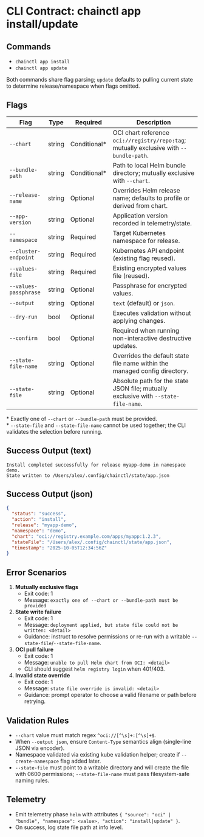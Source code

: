 # CLI Contract: chainctl app install/update

## Commands
- `chainctl app install`
- `chainctl app update`

Both commands share flag parsing; `update` defaults to pulling current state to determine release/namespace when flags omitted.

## Flags
| Flag | Type | Required | Description |
|------|------|----------|-------------|
| `--chart` | string | Conditional* | OCI chart reference `oci://registry/repo:tag`; mutually exclusive with `--bundle-path`. |
| `--bundle-path` | string | Conditional* | Path to local Helm bundle directory; mutually exclusive with `--chart`. |
| `--release-name` | string | Optional | Overrides Helm release name; defaults to profile or derived from chart. |
| `--app-version` | string | Optional | Application version recorded in telemetry/state. |
| `--namespace` | string | Required | Target Kubernetes namespace for release. |
| `--cluster-endpoint` | string | Required | Kubernetes API endpoint (existing flag reused). |
| `--values-file` | string | Required | Existing encrypted values file (reused). |
| `--values-passphrase` | string | Optional | Passphrase for encrypted values. |
| `--output` | string | Optional | `text` (default) or `json`. |
| `--dry-run` | bool | Optional | Executes validation without applying changes. |
| `--confirm` | bool | Optional | Required when running non-interactive destructive updates. |
| `--state-file-name` | string | Optional | Overrides the default state file name within the managed config directory. |
| `--state-file` | string | Optional | Absolute path for the state JSON file; mutually exclusive with `--state-file-name`. |

\* Exactly one of `--chart` or `--bundle-path` must be provided.  
\* `--state-file` and `--state-file-name` cannot be used together; the CLI validates the selection before running.

## Success Output (text)
```
Install completed successfully for release myapp-demo in namespace demo.
State written to /Users/alex/.config/chainctl/state/app.json
```

## Success Output (json)
```json
{
  "status": "success",
  "action": "install",
  "release": "myapp-demo",
  "namespace": "demo",
  "chart": "oci://registry.example.com/apps/myapp:1.2.3",
  "stateFile": "/Users/alex/.config/chainctl/state/app.json",
  "timestamp": "2025-10-05T12:34:56Z"
}
```

## Error Scenarios
1. **Mutually exclusive flags**
   - Exit code: 1
   - Message: `exactly one of --chart or --bundle-path must be provided`
2. **State write failure**
   - Exit code: 1
   - Message: `deployment applied, but state file could not be written: <detail>`
   - Guidance: instruct to resolve permissions or re-run with a writable `--state-file`/`--state-file-name`.
3. **OCI pull failure**
   - Exit code: 1
   - Message: `unable to pull Helm chart from OCI: <detail>`
   - CLI should suggest `helm registry login` when 401/403.
4. **Invalid state override**
   - Exit code: 1
   - Message: `state file override is invalid: <detail>`
   - Guidance: prompt operator to choose a valid filename or path before retrying.

## Validation Rules
- `--chart` value must match regex `^oci://[^\s]+:[^\s]+$`.
- When `--output json`, ensure `Content-Type` semantics align (single-line JSON via encoder).
- Namespace validated via existing kube validation helper; create if `--create-namespace` flag added later.
- `--state-file` must point to a writable directory and will create the file with 0600 permissions; `--state-file-name` must pass filesystem-safe naming rules.

## Telemetry
- Emit telemetry phase `helm` with attributes `{ "source": "oci" | "bundle", "namespace": <value>, "action": "install|update" }`.
- On success, log state file path at info level.
